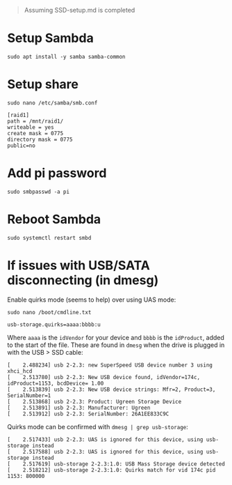 > Assuming SSD-setup.md is completed

# Setup Sambda
```
sudo apt install -y samba samba-common
```

# Setup share
```
sudo nano /etc/samba/smb.conf
```

```
[raid1]
path = /mnt/raid1/
writeable = yes
create mask = 0775
directory mask = 0775
public=no
```

# Add pi password
```
sudo smbpasswd -a pi
```

# Reboot Sambda
```
sudo systemctl restart smbd
```

# If issues with USB/SATA disconnecting (in dmesg)

Enable quirks mode (seems to help) over using UAS mode:

```
sudo nano /boot/cmdline.txt
```

```
usb-storage.quirks=aaaa:bbbb:u
```

Where `aaaa` is the `idVendor` for your device and `bbbb` is the `idProduct`, added to the start of the file. These are found in `dmesg` when the drive is plugged in with the USB > SSD cable:

```
[    2.488234] usb 2-2.3: new SuperSpeed USB device number 3 using xhci_hcd
[    2.513780] usb 2-2.3: New USB device found, idVendor=174c, idProduct=1153, bcdDevice= 1.00
[    2.513839] usb 2-2.3: New USB device strings: Mfr=2, Product=3, SerialNumber=1
[    2.513868] usb 2-2.3: Product: Ugreen Storage Device
[    2.513891] usb 2-2.3: Manufacturer: Ugreen
[    2.513912] usb 2-2.3: SerialNumber: 26A1EE833C9C
```

Quirks mode can be confirmed with `dmesg | grep usb-storage`:

```
[    2.517433] usb 2-2.3: UAS is ignored for this device, using usb-storage instead
[    2.517588] usb 2-2.3: UAS is ignored for this device, using usb-storage instead
[    2.517619] usb-storage 2-2.3:1.0: USB Mass Storage device detected
[    2.518212] usb-storage 2-2.3:1.0: Quirks match for vid 174c pid 1153: 800000
```
